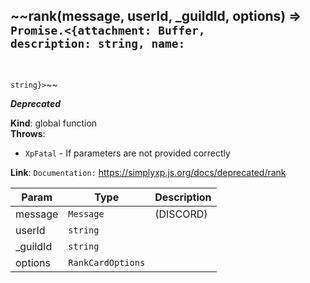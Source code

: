 <a name="rank"></a>

## ~~rank(message, userId, _guildId, options) ⇒ <code>Promise.&lt;{attachment: Buffer, description: string, name:
string}&gt;</code>~~

***Deprecated***

**Kind**: global function  
**Throws**:

- <code>XpFatal</code> - If parameters are not provided correctly

**Link**: `Documentation:` https://simplyxp.js.org/docs/deprecated/rank

| Param    | Type                         | Description |
|----------|------------------------------|-------------|
| message  | <code>Message</code>         | (DISCORD)   |
| userId   | <code>string</code>          |             |
| _guildId | <code>string</code>          |             |
| options  | <code>RankCardOptions</code> |             |

